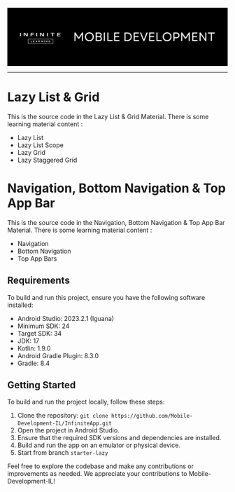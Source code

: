 <p align="center"><img align="center" src="https://raw.githubusercontent.com/Mobile-Development-IL/Assets/main/Resources/Mobile-Dev-IL.png" alt="Mobile Development IL Logo"/></p>
<hr>

# Lazy List & Grid
This is the source code in the Lazy List & Grid Material. There is some learning material content :
- Lazy List
- Lazy List Scope
- Lazy Grid
- Lazy Staggered Grid

# Navigation, Bottom Navigation & Top App Bar
This is the source code in the Navigation, Bottom Navigation & Top App Bar Material. There is some learning material content :
- Navigation 
- Bottom Navigation
- Top App Bars

## Requirements
To build and run this project, ensure you have the following software installed:

- Android Studio: 2023.2.1 (Iguana)
- Minimum SDK: 24
- Target SDK: 34
- JDK: 17
- Kotlin: 1.9.0
- Android Gradle Plugin: 8.3.0
- Gradle: 8.4

## Getting Started
To build and run the project locally, follow these steps:

1. Clone the repository: `git clone https://github.com/Mobile-Development-IL/InfiniteApp.git`
2. Open the project in Android Studio.
3. Ensure that the required SDK versions and dependencies are installed.
6. Build and run the app on an emulator or physical device.
7. Start from branch `starter-lazy`

Feel free to explore the codebase and make any contributions or improvements as needed. We appreciate your contributions to Mobile-Development-IL!
